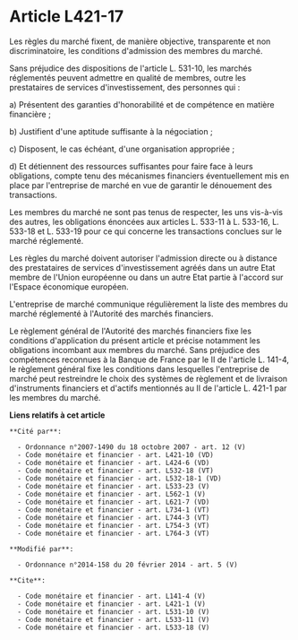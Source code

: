 # Article L421-17

Les règles du marché fixent, de manière objective, transparente et non discriminatoire, les conditions d'admission des
membres du marché. 

Sans préjudice des dispositions de l'article L. 531-10, les marchés réglementés peuvent admettre en qualité de membres, outre
les prestataires de services d'investissement, des personnes qui : 

a) Présentent des garanties d'honorabilité et de compétence en matière financière ; 

b) Justifient d'une aptitude suffisante à la négociation ; 

c) Disposent, le cas échéant, d'une organisation appropriée ; 

d) Et détiennent des ressources suffisantes pour faire face à leurs obligations, compte tenu des mécanismes financiers
éventuellement mis en place par l'entreprise de marché en vue de garantir le dénouement des transactions. 

Les membres du marché ne sont pas tenus de respecter, les uns vis-à-vis des autres, les obligations énoncées aux articles L.
533-11 à L. 533-16, L. 533-18 et L. 533-19 pour ce qui concerne les transactions conclues sur le marché réglementé. 

Les règles du marché doivent autoriser l'admission directe ou à distance des prestataires de services d'investissement agréés
dans un autre Etat membre de l'Union européenne ou dans un autre Etat partie à l'accord sur l'Espace économique européen. 

L'entreprise de marché communique régulièrement la liste des membres du marché réglementé à l'Autorité des marchés
financiers. 

Le règlement général de l'Autorité des marchés financiers fixe les conditions d'application du présent article et précise
notamment les obligations incombant aux membres du marché. Sans préjudice des compétences reconnues à la Banque de France par
le II de l'article L. 141-4, le règlement général fixe les conditions dans lesquelles l'entreprise de marché peut restreindre
le choix des systèmes de règlement et de livraison d'instruments financiers et d'actifs mentionnés au II de l'article L.
421-1 par les membres du marché.

**Liens relatifs à cet article**

	**Cité par**:

	  - Ordonnance n°2007-1490 du 18 octobre 2007 - art. 12 (V)
	  - Code monétaire et financier - art. L421-10 (VD)
	  - Code monétaire et financier - art. L424-6 (VD)
	  - Code monétaire et financier - art. L532-18 (VT)
	  - Code monétaire et financier - art. L532-18-1 (VD)
	  - Code monétaire et financier - art. L533-23 (V)
	  - Code monétaire et financier - art. L562-1 (V)
	  - Code monétaire et financier - art. L621-7 (VD)
	  - Code monétaire et financier - art. L734-1 (VT)
	  - Code monétaire et financier - art. L744-3 (VT)
	  - Code monétaire et financier - art. L754-3 (VT)
	  - Code monétaire et financier - art. L764-3 (VT)

	**Modifié par**:

	  - Ordonnance n°2014-158 du 20 février 2014 - art. 5 (V)

	**Cite**:

	  - Code monétaire et financier - art. L141-4 (V)
	  - Code monétaire et financier - art. L421-1 (V)
	  - Code monétaire et financier - art. L531-10 (V)
	  - Code monétaire et financier - art. L533-11 (V)
	  - Code monétaire et financier - art. L533-18 (V)
